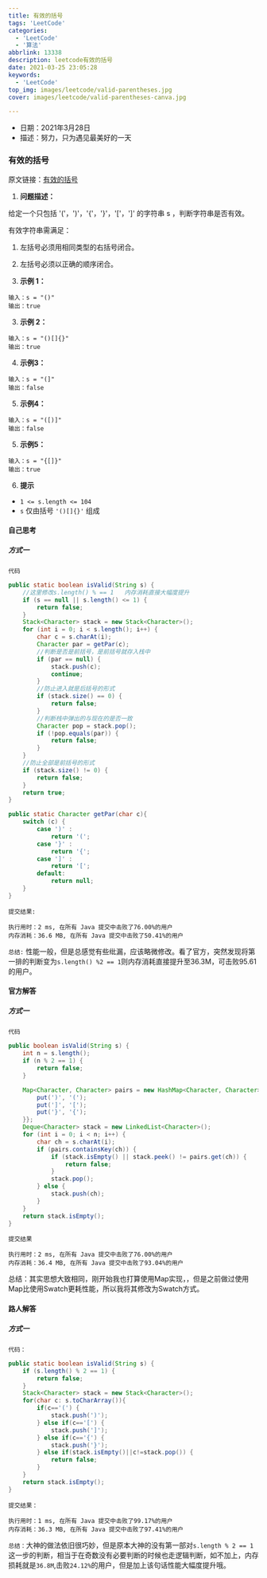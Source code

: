 ```yaml
---
title: 有效的括号
tags: 'LeetCode'
categories: 
  - 'LeetCode'
  - '算法'
abbrlink: 13338
description: leetcode有效的括号
date: 2021-03-25 23:05:28
keywords: 
  - 'LeetCode'
top_img: images/leetcode/valid-parentheses.jpg
cover: images/leetcode/valid-parentheses-canva.jpg

---
```


- 日期：2021年3月28日
- 描述：努力，只为遇见最美好的一天

### 有效的括号

原文链接：[有效的括号](https://leetcode-cn.com/problems/valid-parentheses/)

1. **问题描述：**

给定一个只包括 '('，')'，'{'，'}'，'['，']' 的字符串 s ，判断字符串是否有效。

有效字符串需满足：

1. 左括号必须用相同类型的右括号闭合。
2. 左括号必须以正确的顺序闭合。

2. **示例 1：**

```
输入：s = "()"
输出：true
```

3. **示例 2：**

```
输入：s = "()[]{}"
输出：true
```

4. **示例3：**

```
输入：s = "(]"
输出：false
```

5. **示例4：**

```
输入：s = "([)]"
输出：false
```

5. **示例5：**

```
输入：s = "{[]}"
输出：true
```

6. **提示**

- `1 <= s.length <= 104`
- `s` 仅由括号 `'()[]{}'` 组成

#### 自己思考

##### 方式一

`代码`

```java
public static boolean isValid(String s) {
    //这里修改s.length() % == 1   内存消耗直接大幅度提升
    if (s == null || s.length() <= 1) {
        return false;
    }
    Stack<Character> stack = new Stack<Character>();
    for (int i = 0; i < s.length(); i++) {
        char c = s.charAt(i);
        Character par = getPar(c);
        //判断是否是前括号，是前括号就存入栈中
        if (par == null) {
            stack.push(c);
            continue;
        }
        //防止进入就是后括号的形式
        if (stack.size() == 0) {
            return false;
        }
        //判断栈中弹出的与现在的是否一致
        Character pop = stack.pop();
        if (!pop.equals(par)) {
            return false;
        }
    }
    //防止全部是前括号的形式
    if (stack.size() != 0) {
        return false;
    }
    return true;
}

public static Character getPar(char c){
    switch (c) {
        case ')' :
            return '(';
        case '}' :
            return '{';
        case ']' :
            return '[';
        default:
            return null;
    }
}
```

`提交结果:`

```
执行用时：2 ms, 在所有 Java 提交中击败了76.00%的用户
内存消耗：36.6 MB, 在所有 Java 提交中击败了50.41%的用户
```

`总结:` 性能一般，但是总感觉有些纰漏，应该略微修改。看了官方，突然发现将第一排的判断变为`s.length() %2 == 1`则内存消耗直接提升至36.3M，可击败95.61的用户。

#### 官方解答

##### 方式一

`代码`

```java
public boolean isValid(String s) {
    int n = s.length();
    if (n % 2 == 1) {
        return false;
    }

    Map<Character, Character> pairs = new HashMap<Character, Character>() {{
        put(')', '(');
        put(']', '[');
        put('}', '{');
    }};
    Deque<Character> stack = new LinkedList<Character>();
    for (int i = 0; i < n; i++) {
        char ch = s.charAt(i);
        if (pairs.containsKey(ch)) {
            if (stack.isEmpty() || stack.peek() != pairs.get(ch)) {
                return false;
            }
            stack.pop();
        } else {
            stack.push(ch);
        }
    }
    return stack.isEmpty();
}
```

`提交结果`

```
执行用时：2 ms, 在所有 Java 提交中击败了76.00%的用户
内存消耗：36.4 MB, 在所有 Java 提交中击败了93.04%的用户
```

总结：其实思想大致相同，刚开始我也打算使用Map实现，，但是之前做过使用Map比使用Swatch更耗性能，所以我将其修改为Swatch方式。

#### 路人解答

##### 方式一

`代码：`

```java
public static boolean isValid(String s) {
    if (s.length() % 2 == 1) {
        return false;
    }
    Stack<Character> stack = new Stack<Character>();
    for(char c: s.toCharArray()){
        if(c=='(') {
            stack.push(')');
        } else if(c=='[') {
            stack.push(']');
        } else if(c=='{') {
            stack.push('}');
        } else if(stack.isEmpty()||c!=stack.pop()) {
            return false;
        }
    }
    return stack.isEmpty();
}
```

`提交结果：`

```
执行用时：1 ms, 在所有 Java 提交中击败了99.17%的用户
内存消耗：36.3 MB, 在所有 Java 提交中击败了97.41%的用户
```

`总结：`大神的做法依旧很巧妙，但是原本大神的没有第一部对`s.length % 2 == 1`这一步的判断，相当于在奇数没有必要判断的时候也走逻辑判断，如不加上，内存损耗就是`36.8M`,击败`24.12%`的用户，但是加上该句话性能大幅度提升哦。